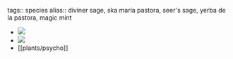 tags:: species
alias:: diviner sage, ska maría pastora, seer's sage, yerba de la pastora, magic mint

- ![](https://peach-geographical-bat-397.mypinata.cloud/ipfs/QmbkoSEXoMkx7u4Hz7TUPHg6DdysUugXg2HGBBiKTJRKBq)
- ![](https://peach-geographical-bat-397.mypinata.cloud/ipfs/QmTdeF7EmKkVKwxjjpKUFW9TXhhSyTi8Y3qCPy8DJPTiyA)
- [[plants/psycho]]